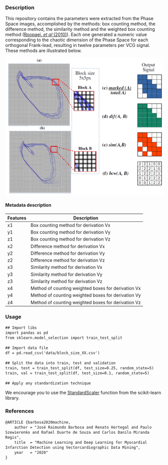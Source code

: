 ### Description

This repository contains the parameters were extracted from the Phase Space images, accomplished by the methods: box counting method, the difference method, the similarity method and the weighted box counting method ([Roopaei. *et al* (2010)](https://doi.org/10.1016/j.bspc.2010.05.003)). Each one generated a numeric value corresponding to the chaotic dimension of the Phase Space for each orthogonal Frank-lead, resulting in twelve parameters per VCG signal. These methods are illustrated below.

![figure features extraction](docs/figures/fig_features_extraction.png)

#### Metadata description

| Features | Description |
|--|--|
| x1 | Box counting method for derivation Vx |
| y1 | Box counting method for derivation Vy |
| z1 | Box counting method for derivation Vz  |
| x2 | Difference method for derivation  Vx |
| y2 | Difference method for derivation Vy |
| z2 | Difference method for derivation Vz |
| x3 | Similarity method for derivation Vx |
| y3 | Similarity method for derivation Vy |
| z3 | Similarity method for derivation Vz |
| x4 | Method of counting weighted boxes for derivation Vx |
| y4 | Method of counting weighted boxes for derivation Vy |
| z4 | Method of counting weighted boxes for derivation Vz  |


### Usage

    ## Import libs
    import pandas as pd
    from sklearn.model_selection import train_test_split
    
    ## Import data file
    df = pd.read_csv('data/block_size_XX.csv')

	## Split the data into train, test and validation
	train, test = train_test_split(df, test_size=0.25, random_state=5)
	train, val = train_test_split(df, test_size=0.1, random_state=5)

	## Apply any standardization technique

We encourage you to use the [StandardScaler](https://scikit-learn.org/stable/modules/generated/sklearn.preprocessing.StandardScaler.html?highlight=standardscaler#sklearn.preprocessing.StandardScaler) function from the scikit-learn library.


### References 

	@ARTICLE {barbosa2020machine,
	    author = "José Raimundo Barbosa and Renato Hortegal and Paulo Szewierenko and Rafael Duarte de Souza and Carlos Danilo Miranda Regis",
	    title  = "Machine Learning and Deep Learning for Myocardial Infarction Detection using Vectorcardiographic Data Mining",
	    year   = "2020"
	}

